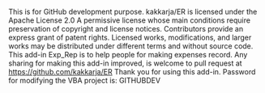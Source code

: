 This is for GitHub development purpose.
kakkarja/ER is licensed under the 
Apache License 2.0
A permissive license whose main conditions require preservation of copyright and license notices. Contributors provide an express grant of patent rights. Licensed works, modifications, and larger works may be distributed under different terms and without source code.
This add-in Exp_Rep is to help people for making expenses record.
Any sharing for making this add-in improved, is welcome to pull request at https://github.com/kakkarja/ER
Thank you for using this add-in.
Password for modifying the VBA project is: GITHUBDEV